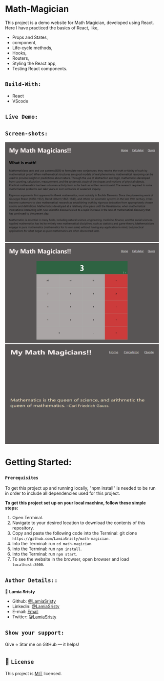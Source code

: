 # Math-Magician

This project is a demo website for Math Magician, developed using React. Here I have practiced the basics of React, like,
- Props and States,
- component,
- Life-cycle methods, 
- Hooks,
- Routers,
- Styling the React app,
- Testing React components.

## `Build-With:`

- React
- VScode

## `Live Demo:`

## `Screen-shots:`
<img src="assets/img/ss1.png">
<img src="assets/img/ss2.png">
<img src="assets/img/ss3.png">

# Getting Started:

### `Prerequisites`

To get this project up and running locally, "npm install" is needed to be run in order to include all dependencies used for this project.

**To get this project set up on your local machine, follow these simple steps:**

1. Open Terminal.
2. Navigate to your desired location to download the contents of this repository.
3. Copy and paste the following code into the Terminal: git clone `https://github.com/LamiaSristy/math-magician`.
4. Into the Terminal: run `cd math-magician`.
5. Into the Terminal: run `npm install`.
6. Into the Terminal: run `npm start`.
6. To see the website in the browser, open browser and load `localhost:3000`.


## `Author Details::`

👤 **Lamia Sristy**

- Github: [@LamiaSristy](https://github.com/LamiaSristy)
- Linkedin: [@LamiaSristy](https://www.linkedin.com/in/lamia-hemayet-sristy/)
- E-mail: <a href="mailto:lamiasristy@gmail.com?subject=Hello Lamia!">Email</a>  
- Twitter: [@LamiaSristy](https://twitter.com/lsristy1)


## `Show your support:`

Give ⭐ Star me on GitHub — it helps!

## 📝 `License`

This project is [MIT](lic.url) licensed.